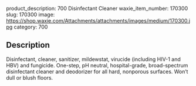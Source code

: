 product_description: 700 Disinfectant Cleaner
waxie_item_number: 170300
slug: 170300
image: https://shop.waxie.com/Attachments/attachments/images/medium/170300.jpg
category: 700

## Description
Disinfectant, cleaner, sanitizer, mildewstat, virucide (including HIV-1 and HBV) and fungicide. One-step, pH neutral, hospital-grade, broad-spectrum disinfectant cleaner and deodorizer for all hard, nonporous surfaces. Won’t dull or blush floors.
